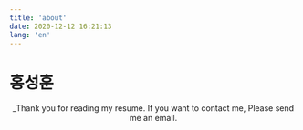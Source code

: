 ```yaml
---
title: 'about'
date: 2020-12-12 16:21:13
lang: 'en'
---
```


# 홍성훈

<div align="center">

_Thank you for reading my resume. If you want to contact me, Please send me an email.

</div>

